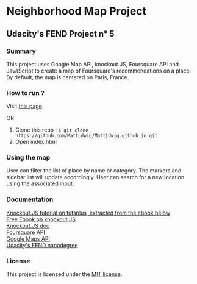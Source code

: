 # Neighborhood Map Project 
## Udacity's FEND Project n° 5
### Summary

This project uses Google Map API, knockout.JS, Foursquare API and JavaScript to create
a map of Foursquare's recommendations on a place. By default, the map is centered on Paris, France.

### How to run ?

Visit [this page](https://mattldwig.github.io/Neighborhood-Map/index.html).

OR

1. Clone this repo :
`$ git clone https://github.com/MattLdwig/MattLdwig.github.io.git`
2. Open index.html


### Using the map


User can filter the list of place by name or category. The markers and sidebar list will update accordingly.
User can search for a new location using the associated input.

### Documentation

[Knockout.JS tutorial on tutsplus, extracted from the ebook below](https://code.tutsplus.com/tutorials/hello-knockout--net-31289)  
[Free Ebook on knockout.JS](https://www.syncfusion.com/resources/techportal/ebooks/knockoutjs?utm_medium=BizDev-TutsPlus0313)  
[Knockout.JS doc](http://knockoutjs.com/documentation/introduction.html)  
[Foursquare API](https://developer.foursquare.com/)  
[Google Maps API](https://developers.google.com/maps/documentation/javascript/tutorial)  
[Udacity's FEND nanodegree](https://www.udacity.com/course/front-end-web-developer-nanodegree--nd001)  

### License

This project is licensed under the [MIT license](license.txt).